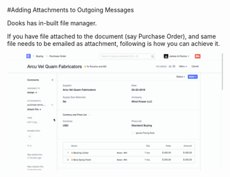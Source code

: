 <!-- add-breadcrumbs -->
#Adding Attachments to Outgoing Messages

Dooks has in-built file manager.

If you have file attached to the document (say Purchase Order), and same file needs to be emailed as attachment, following is how you can achieve it.

<img alt="Emailing Attachments" class="screenshot" src="../assets/email-file-attachment.gif">

<!-- markdown -->